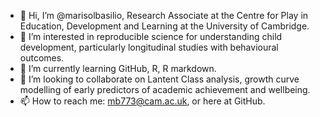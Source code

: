 - 👋 Hi, I’m @marisolbasilio, Research Associate at the Centre for Play in Education, Development and Learning at the University of Cambridge. 
- 👀 I’m interested in reproducible science for understanding child development, particularly longitudinal studies with behavioural outcomes.
- 🌱 I’m currently learning GitHub, R, R markdown. 
- 💞️ I’m looking to collaborate on Lantent Class analysis, growth curve modelling of early predictors of academic achievement and wellbeing. 
- 📫 How to reach me: mb773@cam.ac.uk, or here at GitHub. 

<!---
marisolbasilio/marisolbasilio is a ✨ special ✨ repository because its `README.md` (this file) appears on your GitHub profile.
You can click the Preview link to take a look at your changes.
--->
